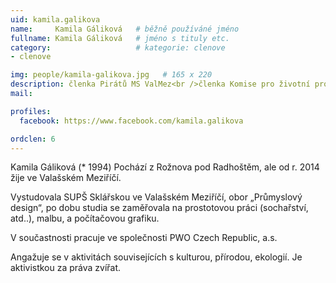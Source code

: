 ```yaml
---
uid: kamila.galikova
name:     Kamila Gáliková  	# běžně používáné jméno
fullname: Kamila Gáliková  	# jméno s tituly etc.
category:                   # kategorie: clenove
- clenove

img: people/kamila-galikova.jpg   # 165 x 220
description: členka Pirátů MS ValMez<br />členka Komise pro životní prostředí # kratký popis, max 160 znaků
mail:

profiles:
  facebook: https://www.facebook.com/kamila.galikova

ordclen: 6
---
```


Kamila Gáliková (* 1994) Pochází z Rožnova pod Radhoštěm, ale od r. 2014 žije ve Valašském Meziříčí.

Vystudovala SUPŠ Sklářskou ve Valašském Meziříčí, obor „Průmyslový design“, po dobu studia se zaměřovala na prostotovou práci (sochařství, atd..), malbu, a počítačovou grafiku.

V součastnosti pracuje ve společnosti PWO Czech Republic, a.s.

Angažuje se v aktivitách souvisejících s kulturou, přírodou, ekologií. Je aktivistkou za práva zvířat. 
